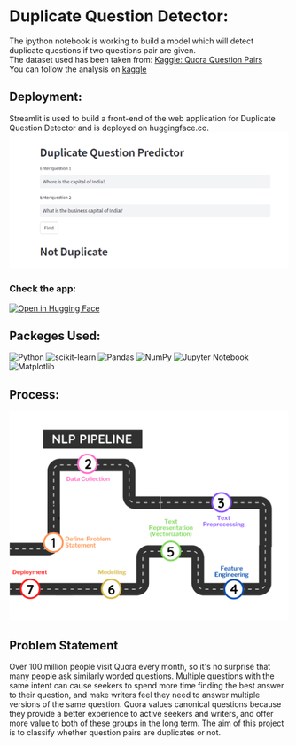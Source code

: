 # Duplicate Question Detector:
The ipython notebook is working to build a model which will detect duplicate questions if two questions pair are given.  
The dataset used has been taken from: <a href="https://www.kaggle.com/competitions/quora-question-pairs">Kaggle: Quora Question Pairs</a>  
You can follow the analysis on <a href="https://www.kaggle.com/code/shrikrishnaparab/find-duplicate-questions-pair">kaggle</a>  

## Deployment:
Streamlit is used to build a front-end of the web application for Duplicate Question Detector and is deployed on huggingface.co.
![app](app.png)

### Check the app:
[![Open in Hugging Face](https://img.shields.io/badge/%F0%9F%A4%97%20Hugging%20Face-Spaces-blue)](https://huggingface.co/spaces/Shrikrishna/Duplicate-Question-Predictor)

## Packeges Used:
 ![Python][python] ![scikit-learn][sklearn-image] ![Pandas][Pandas-image] ![NumPy](https://img.shields.io/badge/numpy-%23013243.svg?style=for-the-badge&logo=numpy&logoColor=white) ![Jupyter Notebook][ipython-image] ![Matplotlib](https://img.shields.io/badge/Matplotlib-%23ffffff.svg?style=for-the-badge&logo=Matplotlib&logoColor=black)
 
[python]: https://img.shields.io/badge/python-3670A0?style=for-the-badge&logo=python&logoColor=ffdd54
[sklearn-image]:https://img.shields.io/badge/scikit--learn-%23F7931E.svg?style=for-the-badge&logo=scikit-learn&logoColor=white
[Pandas-image]: https://img.shields.io/badge/pandas-%23150458.svg?style=for-the-badge&logo=pandas&logoColor=white
[ipython-image]: https://img.shields.io/badge/jupyter-%23FA0F00.svg?style=for-the-badge&logo=jupyter&logoColor=white

## Process:
![Process](process_nlp.png)

## Problem Statement
Over 100 million people visit Quora every month, so it's no surprise that many people ask similarly worded questions. Multiple questions with the same intent can cause seekers to spend more time finding the best answer to their question, and make writers feel they need to answer multiple versions of the same question. Quora values canonical questions because they provide a better experience to active seekers and writers, and offer more value to both of these groups in the long term. The aim of this project is to classify whether question pairs are duplicates or not. 
